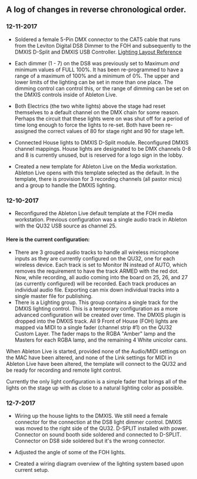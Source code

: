 ## A log of changes in reverse chronological order.

### 12-11-2017

- Soldered a female 5-Pin DMX connector to the CAT5 cable that runs from the Leviton Digital DS8 Dimmer to the FOH and subsequently to the DMXIS D-Split and DMXIS USB Controller.  [Lighting Layout Reference](https://newvalleychurch.slack.com/files/U75QP3JLU/F8BRWFCU8/lighting_system_layout_overview.pdf)  

- Each dimmer (1 - 7) on the DS8 was previously set to Maximum _and_ minimum values of FULL 100%.  It has been re-programmed to have a range of a maximum of 100% and a minimum of 0%.  The upper and lower limits of the lighting can be set in more than one place.  The dimming control can control this, or the range of dimming can be set on the DMXIS controls inside of Ableton Live.

- Both Electrics (the two white lights) above the stage had reset themselves to a default channel on the DMX chain for some reason.  Perhaps the circuit that these lights were on was shut off for a period of time long enough to force the lights to re-set. Both have been re-assigned the correct values of 80 for stage right and 90 for stage left. 

- Connected House lights to DMXIS D-Split module.  Reconfigured DMXIS channel mappings.  House lights are designated to be DMX channels 0-8 and 8 is currently unused, but is reserved for a logo sign in the lobby.

- Created a new template for Ableton Live on the Media workstation.  Ableton Live opens with this template selected as the default.  In the template, there is provision for 3 recording channels (all pastor mics) and a group to handle the DMXIS lighting.

### 12-10-2017

- Reconfigured the Ableton Live default template at the FOH media workstation.  Previous configuration was a single audio track in Ableton with the QU32 USB source as channel 25.

#### Here is the current configuration:

- There are 3 grouped audio tracks to handle all wireless microphone inputs as they are currently configured on the QU32, one for each wireless device.  Each track is set to Monitor IN instead of AUTO, which removes the requirement to have the track ARMED with the red dot.  Now, while recording, all audio coming into the board on 25, 26, and 27 (as currently configured) will be recorded.  Each track produces an individual audio file.  Exporting can mix down individual tracks into a single master file for publishing.
- There is a Lighting group.  This group contains a single track for the DMXIS lighting control.  This is a temporary configuration as a more advanced configuration will be created over time.  The DMXIS plugin is dropped into the DMXIS track.  All 9 Front of House (FOH) lights are mapped via MIDI to a single fader (channel strip #1) on the QU32 Custom Layer.  The fader maps to the RGBA "Amber" lamp and the Masters for each RGBA lamp, and the remaining 4 White unicolor cans.

When Ableton Live is started, provided none of the Audio/MIDI settings on the MAC have been altered, and none of the Link settings for MIDI in Ableton Live have been altered, the template will connect to the QU32 and be ready for recording and remote light control.

Currently the only light configuration is a simple fader that brings all of the lights on the stage up with as close to a natural lighting color as possible.

### 12-7-2017

- Wiring up the house lights to the DMXIS.  We still need a female connector for the connection at the DS8 light dimmer control.  DMXIS was moved to the right side of the QU32.  D-SPLIT installed with power.  Connector on sound booth side soldered and connected to D-SPLIT.  Connector on DS8 side soldered but it's the wrong connector.

- Adjusted the angle of some of the FOH lights.

- Created a wiring diagram overview of the lighting system based upon current setup.